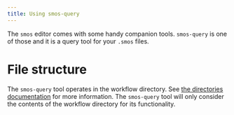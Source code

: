 ```yaml
---
title: Using smos-query
---
```


The `smos` editor comes with some handy companion tools.
`smos-query` is one of those and it is a query tool for your `.smos` files.

# File structure

The `smos-query` tool operates in the workflow directory.
See [the directories documentation](/directories) for more information.
The `smos-query` tool will only consider the contents of the workflow directory for its functionality.
